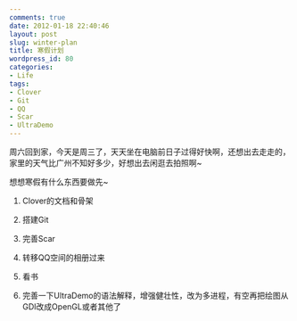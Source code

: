 ```yaml
---
comments: true
date: 2012-01-18 22:40:46
layout: post
slug: winter-plan
title: 寒假计划
wordpress_id: 80
categories:
- Life
tags:
- Clover
- Git
- QQ
- Scar
- UltraDemo
---
```


周六回到家，今天是周三了，天天坐在电脑前日子过得好快啊，还想出去走走的，家里的天气比广州不知好多少，好想出去闲逛去拍照啊~

想想寒假有什么东西要做先~



	
  1. Clover的文档和骨架

	
  2. 搭建Git

	
  3. 完善Scar

	
  4. 转移QQ空间的相册过来

	
  5. 看书

	
  6. 完善一下UltraDemo的语法解释，增强健壮性，改为多进程，有空再把绘图从GDI改成OpenGL或者其他了


